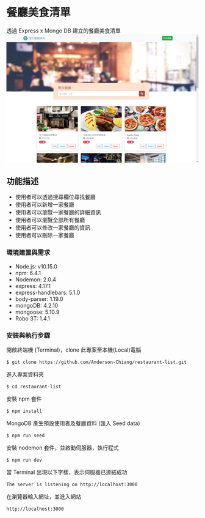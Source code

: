# 餐廳美食清單
透過 Express x Mongo DB 建立的餐廳美食清單
![](/restaurantListCRUD.png)
## 功能描述
- 使用者可以透過搜尋欄位尋找餐廳
- 使用者可以新增一家餐廳
- 使用者可以瀏覽一家餐廳的詳細資訊
- 使用者可以瀏覽全部所有餐廳
- 使用者可以修改一家餐廳的資訊
- 使用者可以刪除一家餐廳
### 環境建置與需求
* Node.js: v10.15.0
* npm: 6.4.1
* Nodemon: 2.0.4
* express: 4.17.1
* express-handlebars: 5.1.0
* body-parser: 1.19.0
* mongoDB: 4.2.10
* mongoose: 5.10.9
* Robo 3T: 1.4.1
### 安裝與執行步驟
開啟終端機 (Terminal)，clone 此專案至本機(Local)電腦
```
$ git clone https://github.com/Anderson-Chiang/restaurant-list.git
```

進入專案資料夾
```
$ cd restaurant-list
```

安裝 npm 套件
```
$ npm install
```

MongoDB 產生預設使用者及餐廳資料 (匯入 Seed data)
```
$ npm run seed
```

安裝 nodemon 套件，並啟動伺服器，執行程式
```
$ npm run dev
```

當 Terminal 出現以下字樣，表示伺服器已連結成功
```
The server is listening on http://localhost:3000
```

在瀏覽器輸入網址，並進入網站
```
http://localhost:3000
```
